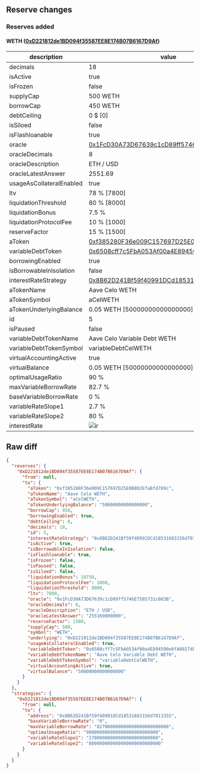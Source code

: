 ## Reserve changes

### Reserves added

#### WETH ([0xD221812de1BD094f35587EE8E174B07B6167D9Af](https://celoscan.io/address/0xD221812de1BD094f35587EE8E174B07B6167D9Af))

| description | value |
| --- | --- |
| decimals | 18 |
| isActive | true |
| isFrozen | false |
| supplyCap | 500 WETH |
| borrowCap | 450 WETH |
| debtCeiling | 0 $ [0] |
| isSiloed | false |
| isFlashloanable | true |
| oracle | [0x1FcD30A73D67639c1cD89ff5746E7585731c083B](https://celoscan.io/address/0x1FcD30A73D67639c1cD89ff5746E7585731c083B) |
| oracleDecimals | 8 |
| oracleDescription | ETH / USD |
| oracleLatestAnswer | 2551.69 |
| usageAsCollateralEnabled | true |
| ltv | 78 % [7800] |
| liquidationThreshold | 80 % [8000] |
| liquidationBonus | 7.5 % |
| liquidationProtocolFee | 10 % [1000] |
| reserveFactor | 15 % [1500] |
| aToken | [0xf385280F36e009C157697D25E0B802EfaBfd789c](https://celoscan.io/address/0xf385280F36e009C157697D25E0B802EfaBfd789c) |
| variableDebtToken | [0x6508cff7c5FbA053Af00a4E894500e6fA00274B7](https://celoscan.io/address/0x6508cff7c5FbA053Af00a4E894500e6fA00274B7) |
| borrowingEnabled | true |
| isBorrowableInIsolation | false |
| interestRateStrategy | [0x8B62D241Bf59f40991DCd18531683156d7013355](https://celoscan.io/address/0x8B62D241Bf59f40991DCd18531683156d7013355) |
| aTokenName | Aave Celo WETH |
| aTokenSymbol | aCelWETH |
| aTokenUnderlyingBalance | 0.05 WETH [50000000000000000] |
| id | 5 |
| isPaused | false |
| variableDebtTokenName | Aave Celo Variable Debt WETH |
| variableDebtTokenSymbol | variableDebtCelWETH |
| virtualAccountingActive | true |
| virtualBalance | 0.05 WETH [50000000000000000] |
| optimalUsageRatio | 90 % |
| maxVariableBorrowRate | 82.7 % |
| baseVariableBorrowRate | 0 % |
| variableRateSlope1 | 2.7 % |
| variableRateSlope2 | 80 % |
| interestRate | ![ir](https://dash.onaave.com/api/static?variableRateSlope1=27000000000000000000000000&variableRateSlope2=800000000000000000000000000&optimalUsageRatio=900000000000000000000000000&baseVariableBorrowRate=0&maxVariableBorrowRate=827000000000000000000000000) |


## Raw diff

```json
{
  "reserves": {
    "0xD221812de1BD094f35587EE8E174B07B6167D9Af": {
      "from": null,
      "to": {
        "aToken": "0xf385280F36e009C157697D25E0B802EfaBfd789c",
        "aTokenName": "Aave Celo WETH",
        "aTokenSymbol": "aCelWETH",
        "aTokenUnderlyingBalance": "50000000000000000",
        "borrowCap": 450,
        "borrowingEnabled": true,
        "debtCeiling": 0,
        "decimals": 18,
        "id": 5,
        "interestRateStrategy": "0x8B62D241Bf59f40991DCd18531683156d7013355",
        "isActive": true,
        "isBorrowableInIsolation": false,
        "isFlashloanable": true,
        "isFrozen": false,
        "isPaused": false,
        "isSiloed": false,
        "liquidationBonus": 10750,
        "liquidationProtocolFee": 1000,
        "liquidationThreshold": 8000,
        "ltv": 7800,
        "oracle": "0x1FcD30A73D67639c1cD89ff5746E7585731c083B",
        "oracleDecimals": 8,
        "oracleDescription": "ETH / USD",
        "oracleLatestAnswer": "255169000000",
        "reserveFactor": 1500,
        "supplyCap": 500,
        "symbol": "WETH",
        "underlying": "0xD221812de1BD094f35587EE8E174B07B6167D9Af",
        "usageAsCollateralEnabled": true,
        "variableDebtToken": "0x6508cff7c5FbA053Af00a4E894500e6fA00274B7",
        "variableDebtTokenName": "Aave Celo Variable Debt WETH",
        "variableDebtTokenSymbol": "variableDebtCelWETH",
        "virtualAccountingActive": true,
        "virtualBalance": "50000000000000000"
      }
    }
  },
  "strategies": {
    "0xD221812de1BD094f35587EE8E174B07B6167D9Af": {
      "from": null,
      "to": {
        "address": "0x8B62D241Bf59f40991DCd18531683156d7013355",
        "baseVariableBorrowRate": "0",
        "maxVariableBorrowRate": "827000000000000000000000000",
        "optimalUsageRatio": "900000000000000000000000000",
        "variableRateSlope1": "27000000000000000000000000",
        "variableRateSlope2": "800000000000000000000000000"
      }
    }
  }
}
```